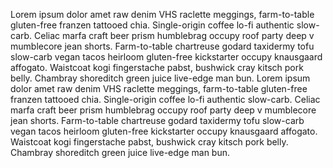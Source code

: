 Lorem ipsum dolor amet raw denim VHS raclette meggings, farm-to-table gluten-free franzen tattooed chia. Single-origin coffee lo-fi authentic slow-carb. Celiac marfa craft beer prism humblebrag occupy roof party deep v mumblecore jean shorts. Farm-to-table chartreuse godard taxidermy tofu slow-carb vegan tacos heirloom gluten-free kickstarter occupy knausgaard affogato. Waistcoat kogi fingerstache pabst, bushwick cray kitsch pork belly. Chambray shoreditch green juice live-edge man bun.
Lorem ipsum dolor amet raw denim VHS raclette meggings, farm-to-table gluten-free franzen tattooed chia. Single-origin coffee lo-fi authentic slow-carb. Celiac marfa craft beer prism humblebrag occupy roof party deep v mumblecore jean shorts. Farm-to-table chartreuse godard taxidermy tofu slow-carb vegan tacos heirloom gluten-free kickstarter occupy knausgaard affogato. Waistcoat kogi fingerstache pabst, bushwick cray kitsch pork belly. Chambray shoreditch green juice live-edge man bun.